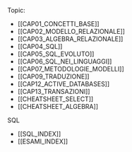 Topic:
- [[CAP01_CONCETTI_BASE]]
- [[CAP02_MODELLO_RELAZIONALE]]
- [[CAP03_ALGEBRA_RELAZIONALE]]
- [[CAP04_SQL]]
- [[CAP05_SQL_EVOLUTO]]
- [[CAP06_SQL_NEI_LINGUAGGI]]
- [[CAP07_METODOLOGIE_MODELLI]]
- [[CAP09_TRADUZIONE]]
- [[CAP12_ACTIVE_DATABASES]]
- [[CAP13_TRANSAZIONI]]
- [[CHEATSHEET_SELECT]]
- [[CHEATSHEET_ALGEBRA]]

SQL
- [[SQL_INDEX]]
- [[ESAMI_INDEX]]